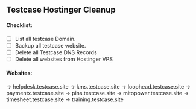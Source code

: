 ## Testcase Hostinger Cleanup

#### Checklist:
- [ ] List all testcase Domain.
- [ ] Backup all testcase website.
- [ ] Delete all Testcase DNS Records
- [ ] Delete all websites from Hostinger VPS

#### Websites:
-> helpdesk.testcase.site
-> kms.testcase.site
-> loophead.testcase.site
-> paymentx.testcase.site 
-> pins.testcase.site
-> mitopower.testcase.site 
-> timesheet.testcase.site
-> training.testcase.site
 